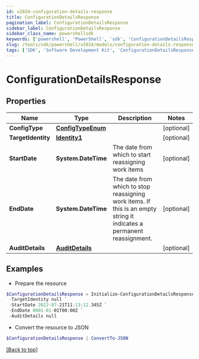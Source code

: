```yaml
---
id: v2024-configuration-details-response
title: ConfigurationDetailsResponse
pagination_label: ConfigurationDetailsResponse
sidebar_label: ConfigurationDetailsResponse
sidebar_class_name: powershellsdk
keywords: ['powershell', 'PowerShell', 'sdk', 'ConfigurationDetailsResponse', 'V2024ConfigurationDetailsResponse'] 
slug: /tools/sdk/powershell/v2024/models/configuration-details-response
tags: ['SDK', 'Software Development Kit', 'ConfigurationDetailsResponse', 'V2024ConfigurationDetailsResponse']
---
```



# ConfigurationDetailsResponse

## Properties

Name | Type | Description | Notes
------------ | ------------- | ------------- | -------------
**ConfigType** | [**ConfigTypeEnum**](config-type-enum) |  | [optional] 
**TargetIdentity** | [**Identity1**](identity1) |  | [optional] 
**StartDate** | **System.DateTime** | The date from which to start reassigning work items | [optional] 
**EndDate** | **System.DateTime** | The date from which to stop reassigning work items.  If this is an empty string it indicates a permanent reassignment. | [optional] 
**AuditDetails** | [**AuditDetails**](audit-details) |  | [optional] 

## Examples

- Prepare the resource
```powershell
$ConfigurationDetailsResponse = Initialize-ConfigurationDetailsResponse  -ConfigType null `
 -TargetIdentity null `
 -StartDate 2022-07-21T11:13:12.345Z `
 -EndDate 0001-01-01T00:00Z `
 -AuditDetails null
```

- Convert the resource to JSON
```powershell
$ConfigurationDetailsResponse | ConvertTo-JSON
```


[[Back to top]](#) 

